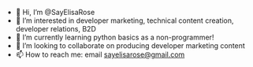 - 👋 Hi, I’m @SayElisaRose
- 👀 I’m interested in developer marketing, technical content creation, developer relations, B2D
- 🌱 I’m currently learning python basics as a non-programmer!
- 💞️ I’m looking to collaborate on producing developer marketing content
- 📫 How to reach me: email sayelisarose@gmail.com

<!---
SayElisaRose/SayElisaRose is a ✨ special ✨ repository because its `README.md` (this file) appears on your GitHub profile.
You can click the Preview link to take a look at your changes.
--->
